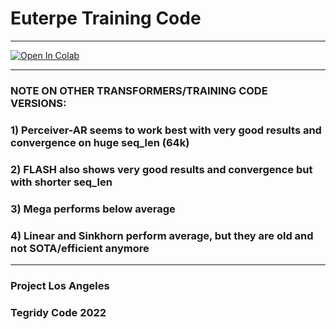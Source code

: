 # Euterpe Training Code

***

[![Open In Colab][colab-badge]][colab-notebook1]

[colab-notebook1]: <https://colab.research.google.com/github/asigalov61/Euterpe/blob/main/Training-Code/Euterpe_Maker.ipynb>
[colab-badge]: <https://colab.research.google.com/assets/colab-badge.svg>

***

### NOTE ON OTHER TRANSFORMERS/TRAINING CODE VERSIONS:

### 1) Perceiver-AR seems to work best with very good results and convergence on huge seq_len (64k)
### 2) FLASH also shows very good results and convergence but with shorter seq_len
### 3) Mega performs below average
### 4) Linear and Sinkhorn perform average, but they are old and not SOTA/efficient anymore

***

### Project Los Angeles
### Tegridy Code 2022
